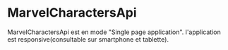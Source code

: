 # MarvelCharactersApi
MarvelCharactersApi est en mode "Single page application". l'application est responsive(consultable sur smartphone et tablette).


